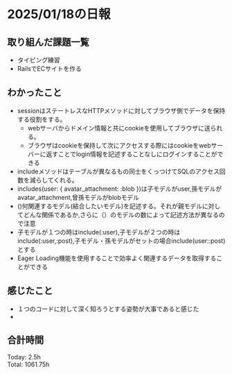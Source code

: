 # 2025/01/18の日報
## 取り組んだ課題一覧
* タイピング練習
*  RailsでECサイトを作る
## わかったこと
* sessionはステートレスなHTTPメソッドに対してブラウザ側でデータを保持する役割をする。
  *  webサーバからドメイン情報と共にcookieを使用してブラウザに送られる。
  *  ブラウザはcookieを保持して次にアクセスする際にはcookieをwebサーバーに返すことでlogin情報を記述することなしにログインすることができる
*  includeメソッドはテーブルが異なるもの同士をくっつけてSQLのアクセス回数を減らしてくれる。
*  includes(user: { avatar_attachment: :blob })は子モデルがuser,孫モデルがavatar_attachment,曾孫モデルがblobモデル
  *  ()何関連するモデル(結合したいモデル)を記述する。それが親モデルに対してどんな関係であるか,さらに（）のモデルの数によって記述方法が異なるので注意
  *  子モデルが１つの時はinclude(:user),子モデルが２つの時はinclude(:user,:post),子モデル・孫モデルがセットの場合include(user::post)とする
  *  Eager Loading機能を使用することで効率よく関連するデータを取得することができる           
## 感じたこと
* １つのコードに対して深く知ろうとする姿勢が大事であると感じた
* 
## 合計時間 
Today: 2.5h<br>
Total: 1061.75h
